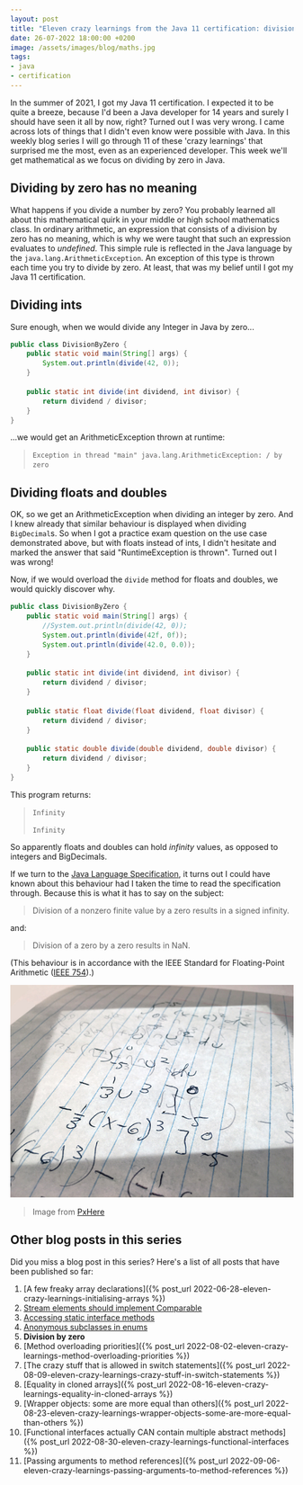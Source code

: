 ```yaml
---
layout: post
title: "Eleven crazy learnings from the Java 11 certification: division by zero (5/11)"
date: 26-07-2022 18:00:00 +0200
image: /assets/images/blog/maths.jpg
tags: 
- java
- certification
---
```


In the summer of 2021, I got my Java 11 certification. I expected it to be quite a breeze, because I'd been a Java developer for 14 years and surely I should have seen it all by now, right? Turned out I was very wrong. I came across lots of things that I didn't even know were possible with Java. In this weekly blog series I will go through 11 of these 'crazy learnings' that surprised me the most, even as an experienced developer. This week we'll get mathematical as we focus on dividing by zero in Java.

## Dividing by zero has no meaning

What happens if you divide a number by zero?
You probably learned all about this mathematical quirk in your middle or high school mathematics class.
In ordinary arithmetic, an expression that consists of a division by zero has no meaning, which is why we were taught that such an expression evaluates to *undefined*.
This simple rule is reflected in the Java language by the `java.lang.ArithmeticException`.
An exception of this type is thrown each time you try to divide by zero.
At least, that was my belief until I got my Java 11 certification. 

## Dividing ints

Sure enough, when we would divide any Integer in Java by zero...

```java
public class DivisionByZero {
    public static void main(String[] args) {
        System.out.println(divide(42, 0));
    }

    public static int divide(int dividend, int divisor) {
        return dividend / divisor;
    }
}
```

...we would get an ArithmeticException thrown at runtime:

> `Exception in thread "main" java.lang.ArithmeticException: / by zero`

## Dividing floats and doubles

OK, so we get an ArithmeticException when dividing an integer by zero.
And I knew already that similar behaviour is displayed when dividing `BigDecimal`s.
So when I got a practice exam question on the use case demonstrated above, but with floats instead of ints, I didn't hesitate and marked the answer that said "RuntimeException is thrown".
Turned out I was wrong!

Now, if we would overload the `divide` method for floats and doubles, we would quickly discover why.

```java
public class DivisionByZero {
    public static void main(String[] args) {
        //System.out.println(divide(42, 0));
        System.out.println(divide(42f, 0f));
        System.out.println(divide(42.0, 0.0));
    }

    public static int divide(int dividend, int divisor) {
        return dividend / divisor;
    }

    public static float divide(float dividend, float divisor) {
        return dividend / divisor;
    }

    public static double divide(double dividend, double divisor) {
        return dividend / divisor;
    }
}
```

This program returns:

> `Infinity`
> 
> `Infinity`

So apparently floats and doubles can hold *infinity* values, as opposed to integers and BigDecimals.

If we turn to the [Java Language Specification](https://docs.oracle.com/javase/specs/jls/se11/html/jls-15.html#jls-15.17.2), it turns out I could have known about this behaviour had I taken the time to read the specification through. Because this is what it has to say on the subject:

> Division of a nonzero finite value by a zero results in a signed infinity.

and:

> Division of a zero by a zero results in NaN.

(This behaviour is in accordance with the IEEE Standard for Floating-Point Arithmetic ([IEEE 754](https://en.wikipedia.org/wiki/IEEE_754)).)

![Maths](/assets/images/blog/maths.jpg)
> Image from <a href="https://pxhere.com/nl/photo/464083">PxHere</a>

## Other blog posts in this series

Did you miss a blog post in this series? Here's a list of all posts that have been published so far:

1. [A few freaky array declarations]({% post_url 2022-06-28-eleven-crazy-learnings-initialising-arrays %})
2. [Stream elements should implement Comparable](/2022/07/05/eleven-crazy-learnings-stream-elements-comparable.html)
3. [Accessing static interface methods](/2022/07/12/eleven-crazy-learnings-accessing-static-interface-methods.html)
4. [Anonymous subclasses in enums](/2022/07/19/eleven-crazy-learnings-anonymous-subclass-in-enum.html)
5. **Division by zero**
6. [Method overloading priorities]({% post_url 2022-08-02-eleven-crazy-learnings-method-overloading-priorities %})
7. [The crazy stuff that is allowed in switch statements]({% post_url 2022-08-09-eleven-crazy-learnings-crazy-stuff-in-switch-statements %})
8. [Equality in cloned arrays]({% post_url 2022-08-16-eleven-crazy-learnings-equality-in-cloned-arrays %})
9. [Wrapper objects: some are more equal than others]({% post_url 2022-08-23-eleven-crazy-learnings-wrapper-objects-some-are-more-equal-than-others %})
10. [Functional interfaces actually CAN contain multiple abstract methods]({% post_url 2022-08-30-eleven-crazy-learnings-functional-interfaces %})
11. [Passing arguments to method references]({% post_url 2022-09-06-eleven-crazy-learnings-passing-arguments-to-method-references %})